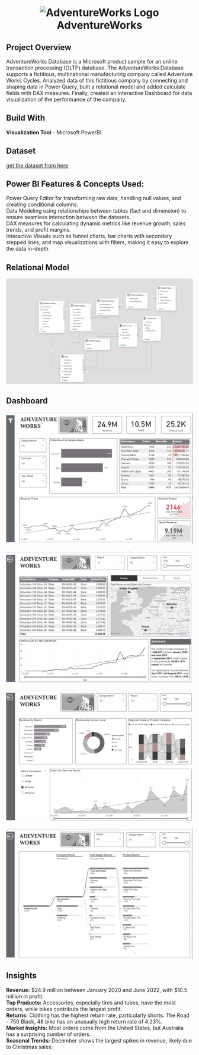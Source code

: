 <h1 id="top" align="center"> <img src="https://user-images.githubusercontent.com/55101825/127707951-a6566f0d-7e4e-459c-a9c4-84604b7385ba.png" alt="AdventureWorks Logo" width="115"> AdventureWorks </h1>

## Project Overview
AdventureWorks Database is a Microsoft product sample for an online transaction processing (OLTP) database. The AdventureWorks Database supports a fictitious, multinational manufacturing company called Adventure Works Cycles. Analyzed data of this fictitious company by connecting and shaping data in Power Query, built a relational model and added 
calculate fields with DAX measures. Finally, created an interactive Dashboard for data visualization of the performance of the company.

## Build With
**Visualization Tool** - Microsoft PowerBI

## Dataset
[get the dataset from here](https://www.kaggle.com/datasets/samolkin/adventure-works-sales?select=AdventureWorks+Calendar+Lookup.csv)

## Power BI Features & Concepts Used:
Power Query Editor for transforming raw data, handling null values, and creating conditional columns.<br>
Data Modeling using relationships between tables (fact and dimension) to ensure seamless interaction between the datasets.<br>
DAX measures for calculating dynamic metrics like revenue growth, sales trends, and profit margins.<br>
Interactive Visuals such as funnel charts, bar charts with secondary stepped lines, and map visualizations with filters, making it easy to explore the data in-depth

## Relational Model
![Image](https://github.com/renukadhule/Adventure_Works_PowerBI_Analysis/blob/main/Modelling.png)

## Dashboard
![Image](https://github.com/renukadhule/Adventure_Works_PowerBI_Analysis/blob/main/Images/First.png)<br><br>
![Image](https://github.com/renukadhule/Adventure_Works_PowerBI_Analysis/blob/main/Images/Second.png)<br><br>
![Image](https://github.com/renukadhule/Adventure_Works_PowerBI_Analysis/blob/main/Images/Third.png)<br><br>
![Image](https://github.com/renukadhule/Adventure_Works_PowerBI_Analysis/blob/main/Images/Fourth.png)

## Insights
**Revenue:** $24.9 million between January 2020 and June 2022, with $10.5 million in profit.<br>
**Top Products:** Accessories, especially tires and tubes, have the most orders, while bikes contribute the largest profit.<br>
**Returns:** Clothing has the highest return rate, particularly shorts. The Road - 750 Black, 48 bike has an unusually high return rate of 4.23%.<br>
**Market Insights:** Most orders come from the United States, but Australia has a surprising number of orders.<br>
**Seasonal Trends:** December shows the largest spikes in revenue, likely due to Christmas sales.<br>
